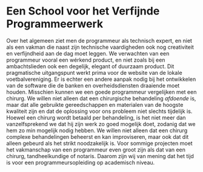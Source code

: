 Een School voor het Verfijnde Programmeerwerk
=============================================

Over het algemeen ziet men de programmeur als technisch expert, en niet als een vakman die naast zijn technische vaardigheden ook nog creativiteit en verfijndheid aan de dag moet leggen. We verwachten van een programmeur vooral een wérkend product, en niet zoals bij een ambachtslieden ook een degelijk, elegant of duurzaam product. 
Dit pragmatische uitgangspunt werkt prima voor de website van de lokale voetbalvereniging. Er is echter een andere aanpak nodig bij het ontwikkelen van de software die de banken en overheidsdiensten draaiende moet houden. 
Misschien kunnen we een goede programmeur vergelijken met een chirurg. We willen niet alleen dat een chirurgische behandeling *afdoende* is, maar dat alle gebruikte gereedschappen en materialen van de hoogste kwaliteit zijn en dat de oplossing voor ons probleem niet slechts tijdelijk is. Hoewel een chirurg wordt betaald per behandeling, is het niet meer dan vanzelfsprekend we dat hij zijn werk zo goed mogelijk doet, zodanig dat we hem zo min mogelijk nodig hebben. We willen niet alleen dat een chirurg complexe behandelingen beheerst en kan improviseren, maar ook dat dit alleen gebeurd als het strikt noodzakelijk is. 
Voor sommige projecten moet het vakmanschap van een programmeur even groot zijn als dat van een chirurg, tandheelkundige of notaris. Daarom zijn wij van mening dat het tijd is voor een programmeursopleiding op academisch niveau.

